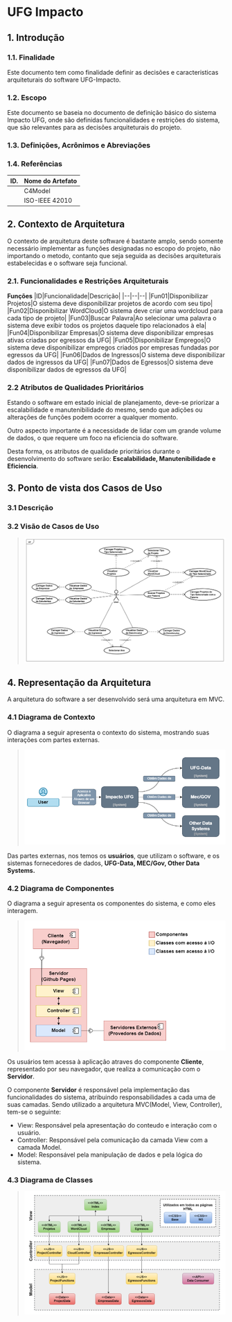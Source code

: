 # UFG Impacto

## 1. Introdução

### 1.1. Finalidade

  Este documento tem como finalidade definir as decisões e caracteristicas arquiteturais do software UFG-Impacto.

### 1.2. Escopo

  Este documento se baseia no documento de definição básico do sistema Impacto UFG, onde são definidas funcionalidades e restrições do sistema, que são relevantes para as decisões arquiteturais do projeto.
 
### 1.3. Definições, Acrônimos e Abreviações


 
### 1.4. Referências 
 
| ID. | Nome do Artefato |
| --  |     --           |
|     | C4Model          |
|     | ISO-IEEE 42010   |


## 2. Contexto de Arquitetura

O contexto de arquitetura deste software é bastante amplo, sendo somente necessário implementar as funções designadas no escopo do projeto, não importando o metodo, contanto que seja seguida as decisões arquiteturais estabelecidas e o software seja funcional. 

### 2.1. Funcionalidades e Restrições Arquiteturais

**Funções**
|ID|Funcionalidade|Descrição|
|--|--|--|
|Fun01|Disponibilizar Projetos|O sistema deve disponibilizar projetos de acordo com seu tipo|
|Fun02|Disponibilizar WordCloud|O sistema deve criar uma wordcloud para cada tipo de projeto|
|Fun03|Buscar Palavra|Ao selecionar uma palavra o sistema deve exibir todos os projetos daquele tipo relacionados à ela|
|Fun04|Disponibilizar Empresas|O sistema deve disponibilizar empresas ativas criadas por egressos da UFG|
|Fun05|Disponibilizar Empregos|O sistema deve disponibilizar empregos criados por empresas fundadas por egressos da UFG|
|Fun06|Dados de Ingressos|O sistema deve disponibilizar dados de ingressos da UFG|
|Fun07|Dados de Egressos|O sistema deve disponibilizar dados de egressos da UFG|

### 2.2 Atributos de Qualidades Prioritários

Estando o software em estado inicial de planejamento, deve-se priorizar a escalabilidade e manutenibilidade do mesmo, sendo que adições ou alterações de funções podem ocorrer a qualquer momento. 

Outro aspecto importante é a necessidade de lidar com um grande volume de dados, o que requere um foco na eficiencia do software. 

Desta forma, os atributos de qualidade prioritários durante o desenvolvimento do software serão: **Escalabilidade, Manutenibilidade e Eficiencia**.

## 3. Ponto de vista dos Casos de Uso

  

### 3.1 Descrição


### 3.2 Visão de Casos de Uso

>![Image](https://github.com/Dener-arx/ufg-impacto/blob/main/Arquitetura/Imagem/Casos%20de%20Uso.png)


## 4. Representação da Arquitetura

  A arquitetura do software a ser desenvolvido será uma arquitetura em MVC.

### 4.1 Diagrama de Contexto

O diagrama a seguir apresenta o contexto do sistema, mostrando suas interações com partes externas.

>![Image](https://github.com/Dener-arx/ufg-impacto/blob/main/Arquitetura/Imagem/Diagrama%20de%20Contexto.png)

Das partes externas, nos temos os **usuários**, que utilizam o software, e os sistemas fornecedores de dados, **UFG-Data, MEC/Gov, Other Data Systems.**

### 4.2 Diagrama de Componentes

 O diagrama a seguir apresenta os componentes do sistema, e como eles interagem.
 
>![Image](https://github.com/Dener-arx/ufg-impacto/blob/main/Arquitetura/Imagem/Diagrama%20de%20Componentes.png)

Os usuários tem acessa à aplicação atraves do componente **Cliente**, representado por seu navegador, que realiza a comunicação com o **Servidor**.

O componente **Servidor** é responsável pela implementação das funcionalidades do sistema, atribuindo responsabilidades a cada uma de suas camadas. Sendo utilizado a arquitetura MVC(Model, View, Controller), tem-se o seguinte:
- View: Responsável pela apresentação do conteudo e interação com o usuário.
- Controller: Responsável pela comunicação da camada View com a camada Model.
- Model: Responsável pela manipulação de dados e pela lógica do sistema.

### 4.3 Diagrama de Classes



>![Image](https://github.com/Dener-arx/ufg-impacto/blob/main/Arquitetura/Imagem/Diagrama%20de%20Classes.png)

